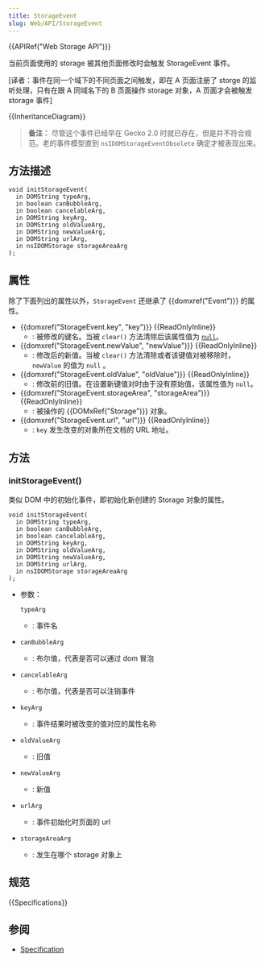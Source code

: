 ```yaml
---
title: StorageEvent
slug: Web/API/StorageEvent
---
```


{{APIRef("Web Storage API")}}

当前页面使用的 storage 被其他页面修改时会触发 StorageEvent 事件。

\[译者：事件在同一个域下的不同页面之间触发，即在 A 页面注册了 storge 的监听处理，只有在跟 A 同域名下的 B 页面操作 storage 对象，A 页面才会被触发 storage 事件]

{{InheritanceDiagram}}

> **备注：** 尽管这个事件已经早在 Gecko 2.0 时就已存在，但是并不符合规范。老的事件模型直到 `nsIDOMStorageEventObsolete` 确定才被表现出来。

## 方法描述

```
void initStorageEvent(
  in DOMString typeArg,
  in boolean canBubbleArg,
  in boolean cancelableArg,
  in DOMString keyArg,
  in DOMString oldValueArg,
  in DOMString newValueArg,
  in DOMString urlArg,
  in nsIDOMStorage storageAreaArg
);
```

## 属性

除了下面列出的属性以外，`StorageEvent` 还继承了 {{domxref("Event")}} 的属性。

- {{domxref("StorageEvent.key", "key")}} {{ReadOnlyInline}}
  - : 被修改的键名。当被 `clear()` 方法清除后该属性值为 [`null`](/zh-CN/docs/Web/JavaScript/Reference/Operators/null)。
- {{domxref("StorageEvent.newValue", "newValue")}} {{ReadOnlyInline}}
  - : 修改后的新值。当被 `clear()` 方法清除或者该键值对被移除时，`newValue` 的值为 `null` 。
- {{domxref("StorageEvent.oldValue", "oldValue")}} {{ReadOnlyInline}}
  - : 修改前的旧值。在设置新键值对时由于没有原始值，该属性值为 `null`。
- {{domxref("StorageEvent.storageArea", "storageArea")}} {{ReadOnlyInline}}
  - : 被操作的 {{DOMxRef("Storage")}} 对象。
- {{domxref("StorageEvent.url", "url")}} {{ReadOnlyInline}}
  - : `key` 发生改变的对象所在文档的 URL 地址。

## 方法

### initStorageEvent()

类似 DOM 中的初始化事件，即初始化新创建的 Storage 对象的属性。

```
void initStorageEvent(
  in DOMString typeArg,
  in boolean canBubbleArg,
  in boolean cancelableArg,
  in DOMString keyArg,
  in DOMString oldValueArg,
  in DOMString newValueArg,
  in DOMString urlArg,
  in nsIDOMStorage storageAreaArg
);
```

- 参数：

  `typeArg`

  - : 事件名

- `canBubbleArg`
  - : 布尔值，代表是否可以通过 dom 冒泡
- `cancelableArg`
  - : 布尔值，代表是否可以注销事件
- `keyArg`
  - : 事件结果时被改变的值对应的属性名称
- `oldValueArg`
  - : 旧值
- `newValueArg`
  - : 新值
- `urlArg`
  - : 事件初始化时页面的 url
- `storageAreaArg`
  - : 发生在哪个 storage 对象上

## 规范

{{Specifications}}

## 参阅

- [Specification](http://dev.w3.org/html5/webstorage/#the-storage-event)
